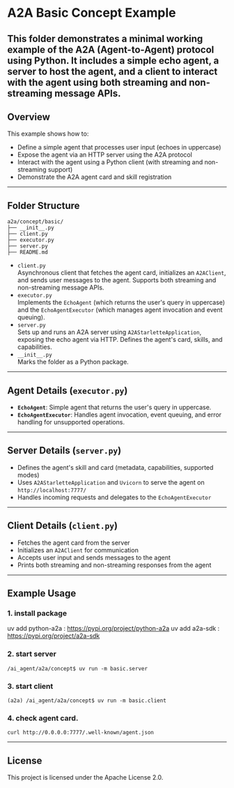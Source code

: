 # A2A Basic Concept Example

This folder demonstrates a minimal working example of the A2A (Agent-to-Agent) protocol using Python. It includes a simple echo agent, a server to host the agent, and a client to interact with the agent using both streaming and non-streaming message APIs.
---

## Overview

This example shows how to:
- Define a simple agent that processes user input (echoes in uppercase)
- Expose the agent via an HTTP server using the A2A protocol
- Interact with the agent using a Python client (with streaming and non-streaming support)
- Demonstrate the A2A agent card and skill registration

---

## Folder Structure

```
a2a/concept/basic/
├── __init__.py
├── client.py
├── executor.py
├── server.py
├── README.md
```

- `client.py`  
  Asynchronous client that fetches the agent card, initializes an `A2AClient`, and sends user messages to the agent. Supports both streaming and non-streaming message APIs.
- `executor.py`  
  Implements the `EchoAgent` (which returns the user's query in uppercase) and the `EchoAgentExecutor` (which manages agent invocation and event queuing).
- `server.py`  
  Sets up and runs an A2A server using `A2AStarletteApplication`, exposing the echo agent via HTTP. Defines the agent's card, skills, and capabilities.
- `__init__.py`  
  Marks the folder as a Python package.


---

## Agent Details (`executor.py`)

- **`EchoAgent`**: Simple agent that returns the user's query in uppercase.
- **`EchoAgentExecutor`**: Handles agent invocation, event queuing, and error handling for unsupported operations.

---

## Server Details (`server.py`)

- Defines the agent's skill and card (metadata, capabilities, supported modes)
- Uses `A2AStarletteApplication` and `Uvicorn` to serve the agent on `http://localhost:7777/`
- Handles incoming requests and delegates to the `EchoAgentExecutor`

---

## Client Details (`client.py`)

- Fetches the agent card from the server
- Initializes an `A2AClient` for communication
- Accepts user input and sends messages to the agent
- Prints both streaming and non-streaming responses from the agent

---

## Example Usage
### 1. install package
uv add python-a2a : https://pypi.org/project/python-a2a
uv add a2a-sdk : https://pypi.org/project/a2a-sdk

### 2. start server
```
/ai_agent/a2a/concept$ uv run -m basic.server
```
### 3. start client
```
(a2a) /ai_agent/a2a/concept$ uv run -m basic.client
```
### 4. check agent card.

```
curl http://0.0.0.0:7777/.well-known/agent.json
```

---

## License

This project is licensed under the Apache License 2.0.
